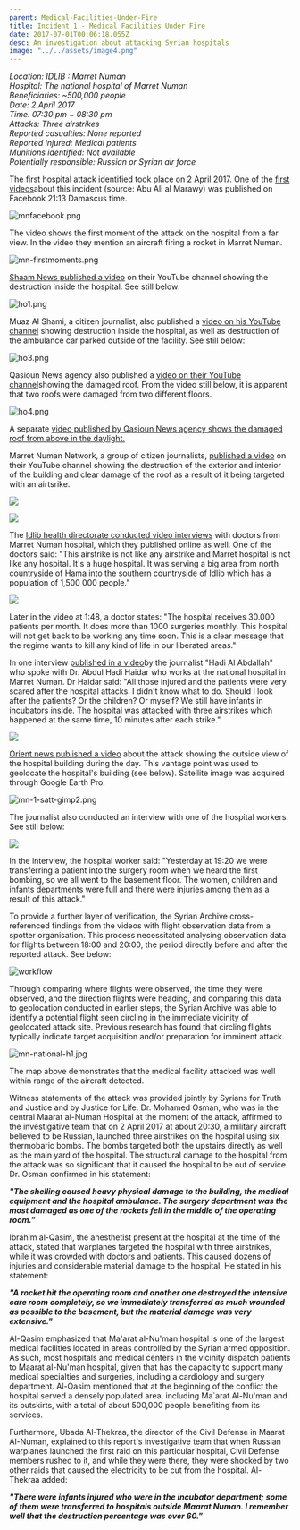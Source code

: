```yaml
---
parent: Medical-Facilities-Under-Fire
title: Incident 1 - Medical Facilities Under Fire
date: 2017-07-01T00:06:18.055Z
desc: An investigation about attacking Syrian hospitals
image: "../../assets/image4.png"
---
```


*Location: IDLIB : Marret Numan*\
*Hospital: The national hospital of Marret Numan*\
*Beneficiaries: \~500,000 people*\
*Date: 2 April 2017*\
*Time: 07:30 pm \~ 08:30 pm*\
*Attacks: Three airstrikes*\
*Reported casualties: None reported*\
*Reported injured: Medical patients*\
*Munitions identified: Not available*\
*Potentially responsible: Russian or Syrian air force*

The first hospital attack identified took place on 2 April 2017. One of the [first videos](https://www.facebook.com/100009011485480/videos/vb.100009011485480/1736175996692766/?type=2&theater)about this incident (source: Abu Ali al Marawy) was published on Facebook 21:13 Damascus time.

![mnfacebook.png](../../assets/mnfacebook.png)

The video shows the first moment of the attack on the hospital from a far view. In the video they mention an aircraft firing a rocket in Marret Numan.

![mn-firstmoments.png](../../assets/mn-firstmoments.png)

[Shaam News published a video](https://www.youtube.com/watch?v=zJ1u05D0AAI) on their YouTube channel showing the destruction inside the hospital. See still below:

![ho1.png](../../assets/image4.png)

Muaz Al Shami, a citizen journalist, also published a [video on his YouTube channel](https://www.youtube.com/watch?v=lq8vN5ZPX8c) showing destruction inside the hospital, as well as destruction of the ambulance car parked outside of the facility. See still below:

![ho3.png](../../assets/image3.png)

Qasioun News agency also published a [video on their YouTube channel](https://www.youtube.com/watch?v=Qyv8TBn3AMk)showing the damaged roof. From the video still below, it is apparent that two roofs were damaged from two different floors.

![ho4.png](../../assets/image7.png)

A separate [video published by Qasioun News agency shows the damaged roof from above in the daylight.](https://www.youtube.com/watch?v=wJKHZAcTvKE)

Marret Numan Network, a group of citizen journalists, [published a video](https://www.youtube.com/watch?v=e5N5tBOOE9c) on their YouTube channel showing the destruction of the exterior and interior of the building and clear damage of the roof as a result of it being targeted with an airtsrike.

![](../../assets/image10.png)

![](../../assets/image8.png)

The [Idlib health directorate conducted video interviews](https://www.youtube.com/watch?v=iSAP3nj_X8Q) with doctors from Marret Numan hospital, which they published online as well. One of the doctors said: "This airstrike is not like any airstrike and Marret hospital is not like any hospital. It's a huge hospital. It was serving a big area from north countryside of Hama into the southern countryside of Idlib which has a population of 1,500 000 people."

![](../../assets/image5.png)

Later in the video at 1:48, a doctor states: "The hospital receives 30.000 patients per month. It does more than 1000 surgeries monthly. This hospital will not get back to be working any time soon. This is a clear message that the regime wants to kill any kind of life in our liberated areas."

In one interview [published in a video](https://www.youtube.com/watch?v=LBGfAG-Ob-Q)by the journalist "Hadi Al Abdallah" who spoke with Dr. Abdul Hadi Haidar who works at the national hospital in Marret Numan. Dr Haidar said: "All those injured and the patients were very scared after the hospital attacks. I didn't know what to do. Should I look after the patients? Or the children? Or myself? We still have infants in incubators inside. The hospital was attacked with three airstrikes which happened at the same time, 10 minutes after each strike."

![](../../assets/image6.png)

[Orient news published a video](https://www.youtube.com/watch?v=sx-eBZKNh6I) about the attack showing the outside view of the hospital building during the day. This vantage point was used to geolocate the hospital's building (see below). Satellite image was acquired through Google Earth Pro.

![mn-1-satt-gimp2.png](../../assets/mn-1-satt-gimp2.png)

The journalist also conducted an interview with one of the hospital workers. See still below:

![](../../assets/image9.png)

In the interview, the hospital worker said: "Yesterday at 19:20 we were transferring a patient into the surgery room when we heard the first bombing, so we all went to the basement floor. The women, children and infants departments were full and there were injuries among them as a result of this attack."

To provide a further layer of verification, the Syrian Archive cross-referenced findings from the videos with flight observation data from a spotter organisation. This process necessitated analysing observation data for flights between 18:00 and 20:00, the period directly before and after the reported attack. See below:

![workflow](../../assets/2_april_2017b_with_arrows.width-800.png)

Through comparing where flights were observed, the time they were observed, and the direction flights were heading, and comparing this data to geolocation conducted in earlier steps, the Syrian Archive was able to identify a potential flight seen circling in the immediate vicinity of geolocated attack site. Previous research has found that circling flights typically indicate target acquisition and/or preparation for imminent attack.

![mn-national-h1.jpg](../../assets/mn-national-h1.jpg)

The map above demonstrates that the medical facility attacked was well within range of the aircraft detected.

Witness statements of the attack was provided jointly by Syrians for Truth and Justice and by Justice for Life. Dr. Mohamed Osman, who was in the central Maarat al-Numan Hospital at the moment of the attack, affirmed to the investigative team that on 2 April 2017 at about 20:30, a military aircraft believed to be Russian, launched three airstrikes on the hospital using six thermobaric bombs. The bombs targeted both the upstairs directly as well as the main yard of the hospital. The structural damage to the hospital from the attack was so significant that it caused the hospital to be out of service. Dr. Osman confirmed in his statement:

***"The shelling caused heavy physical damage to the building, the medical equipment and the hospital ambulance. The surgery department was the most damaged as one of the rockets fell in the middle of the operating room."***

Ibrahim al-Qasim, the anesthetist present at the hospital at the time of the attack, stated that warplanes targeted the hospital with three airstrikes, while it was crowded with doctors and patients. This caused dozens of injuries and considerable material damage to the hospital. He stated in his statement:

***"A rocket hit the operating room and another one destroyed the intensive care room completely, so we immediately transferred as much wounded as possible to the basement, but the material damage was very extensive."***

Al-Qasim emphasized that Ma'arat al-Nu'man hospital is one of the largest medical facilities located in areas controlled by the Syrian armed opposition. As such, most hospitals and medical centers in the vicinity dispatch patients to Maarat al-Nu'man hospital, given that has the capacity to support many medical specialties and surgeries, including a cardiology and surgery department. Al-Qasim mentioned that at the beginning of the conflict the hospital served a densely populated area, including Ma\`arat Al-Nu'man and its outskirts, with a total of about 500,000 people benefiting from its services.

Furthermore, Ubada Al-Thekraa, the director of the Civil Defense in Maarat Al-Numan, explained to this report's investigative team that when Russian warplanes launched the first raid on this particular hospital, Civil Defense members rushed to it, and while they were there, they were shocked by two other raids that caused the electricity to be cut from the hospital. Al-Thekraa added:

***"There were infants injured who were in the incubator department; some of them were transferred to hospitals outside Maarat Numan. I remember well that the destruction percentage was over 60."***

